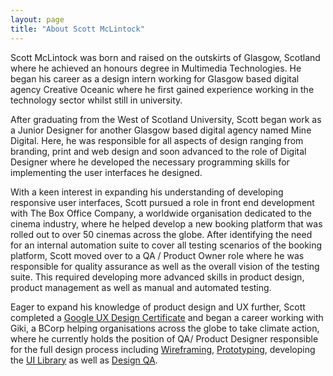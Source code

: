 ```yaml
---
layout: page
title: "About Scott McLintock"
---
```


Scott McLintock was born and raised on the outskirts of Glasgow, Scotland where he achieved an honours degree in Multimedia Technologies. He began his career as a design intern working for Glasgow based digital agency Creative Oceanic where he first gained experience working in the technology sector whilst still in university. 

After graduating from the West of Scotland University, Scott began work as a Junior Designer for another Glasgow based digital agency named Mine Digital. Here, he was responsible for all aspects of design ranging from branding, print and web design and soon advanced to the role of Digital Designer where he developed the necessary programming skills for implementing the user interfaces he designed. 

With a keen interest in expanding his understanding of developing responsive user interfaces, Scott pursued a role in front end development with The Box Office Company, a worldwide organisation dedicated to the cinema industry, where he helped develop a new booking platform that was rolled out to over 50 cinemas across the globe. After identifying the need for an internal automation suite to cover all testing scenarios of the booking platform, Scott moved over to a QA / Product Owner role where he was responsible for quality assurance as well as the overall vision of the testing suite. This required developing more advanced skills in product design, product management as well as manual and automated testing.

Eager to expand his knowledge of product design and UX further, Scott completed a [Google UX Design Certificate](/2022/12/02/what-is-a-product-designer/) and began a career working with Giki, a BCorp helping organisations across the globe to take climate action, where he currently holds the position of QA/ Product Designer responsible for the full design process including [Wireframing](/2023/05/15/wireframing/), [Prototyping](/2023/09/28/prototyping/), developing the [UI Library](/2023/09/15/pattern-libraries/) as well as [Design QA](/2023/08/10/design-qa/).